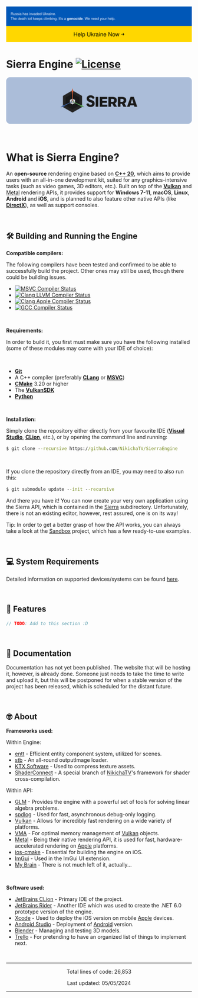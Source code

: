 [![Stand With Ukraine](https://raw.githubusercontent.com/vshymanskyy/StandWithUkraine/main/banner2-direct.svg)](https://bit.ly/3OMysM8)

# Sierra Engine [![License](https://img.shields.io/github/license/NikichaTV/SierraEngine.svg)](https://github.com/NikichaTV/SierraEngine/blob/master/LICENSE)

![Sierra](Media/SierraLogoTextBackground.png?raw=true "Sierra")

<br>

# What is Sierra Engine?

An **open-source** rendering engine based on **[C++ 20](https://en.cppreference.com/w/cpp/20/)**, which aims to provide users with an all-in-one development kit, suited for any graphics-intensive tasks (such as video games, 3D editors, etc.). Built on top of the **[Vulkan](https://www.vulkan.org/)** and [Metal](https://developer.apple.com/metal/) rendering APIs, it provides support for **Windows 7-11**, **macOS**, **Linux**, **Android** and **iOS**, and is planned to also feature other native APIs (like **[DirectX](https://developer.nvidia.com/directx)**), as well as support consoles.

<br>

## 🛠️ Building and Running the Engine

**Compatible compilers:**

The following compilers have been tested and confirmed to be able to successfully build the project. Other ones may still be used, though there could be building issues.

* [![MSVC Compiler Status](https://img.shields.io/badge/MSVC-2019\/2022-blue.svg)](https://visualstudio.microsoft.com/vs/)
* [![Clang LLVM Compiler Status](https://img.shields.io/badge/Clang-LLVM-blue.svg)](https://clang.llvm.org/)
* [![Clang Apple Compiler Status](https://img.shields.io/badge/Clang-Apple-blue.svg)](https://developer.apple.com/xcode/)
* [![GCC Compiler Status](https://img.shields.io/badge/GCC-Unix-blue.svg)](https://gcc.gnu.org/)

<br>

**Requirements:**

In order to build it, you first must make sure you have the following installed (some of these modules may come with your IDE of choice):

<br>

* **[Git](https://git-scm.com/downloads/)**
* A C++ compiler (preferably **[CLang](https://clang.llvm.org)** or **[MSVC](https://visualstudio.microsoft.com/downloads/)**)
* **[CMake](https://cmake.org/download/)** 3.20 or higher
* The **[VulkanSDK](https://vulkan.lunarg.com)**
* **[Python](https://www.python.org/downloads/)**

<br>

**Installation:**

Simply clone the repository either directly from your favourite IDE (<b><a href="https://visualstudio.microsoft.com">Visual Studio</a></b>, <b><a href="https://www.jetbrains.com/clion/">CLion</a></b>, etc.), or by opening the command line and running:

```bat
$ git clone --recursive https://github.com/NikichaTV/SierraEngine
```

<br>

If you clone the repository directly from an IDE, you may need to also run this:

```bat
$ git submodule update --init --recursive
```

And there you have it! You can now create your very own application using the Sierra API, which is contained in the [Sierra](https://github.com/NikichaTV/SierraEngine/tree/842946e5840b1bd03f32df8e2f2da3b6ae46ff2d/Sierra) subdirectory. Unfortunately, there is not an existing editor, however, rest assured, one is on its way!

Tip: In order to get a better grasp of how the API works, you can always take a look at the [Sandbox](https://github.com/NikichaTV/SierraEngine/tree/842946e5840b1bd03f32df8e2f2da3b6ae46ff2d/Sandbox) project, which has a few ready-to-use examples.

<br>

## 💻 System Requirements

Detailed information on supported devices/systems can be found [here](Sierra/requirements.md).

<br>

## 💫 Features

```c++
// TODO: Add to this section :D
```

<br>

## 📄 Documentation

Documentation has not yet been published. The website that will be hosting it, however, is already done. Someone just needs to take the time to write and upload it, but this will be postponed for when a stable version of the project has been released, which is scheduled for the distant future.

<br>

## 🤓️ About

**Frameworks used:**

Within Engine:
* [entt](https://github.com/skypjack/entt) - Efficient entity component system, utilized for scenes.
* [stb](https://github.com/nothings/stb/) - An all-round outputImage loader.
* [KTX Software](https://github.com/KhronosGroup/KTX-Software) - Used to compress texture assets.
* [ShaderConnect](https://github.com/NikichaTV/ShaderConnect/tree/sierra) - A special branch of [NikichaTV](https://github.com/NikichaTV)'s framework for shader cross-compilation.

Within API:
* [GLM](https://github.com/g-truc/glm/) - Provides the engine with a powerful set of tools for solving linear algebra problems.
* [spdlog](https://github.com/gabime/spdlog) - Used for fast, asynchronous debug-only logging.
* [Vulkan](https://www.vulkan.org/) - Allows for incredibly fast rendering on a wide variety of platforms.
* [VMA](https://gpuopen.com/vulkan-memory-allocator/) - For optimal memory management of [Vulkan](https://www.vulkan.org/) objects.
* [Metal](https://developer.apple.com/metal/) - Being their native rendering API, it is used for fast, hardware-accelerated rendering on [Apple](https://www.apple.com) platforms.
* [ios-cmake](https://github.com/leetal/ios-cmake) - Essential for building the engine on iOS.
* [ImGui](https://github.com/ocornut/imgui) - Used in the ImGui UI extension.
* [My Brain](https://ih1.redbubble.net/templateOutputImage.528192883.5730/st,small,845x845-pad,1000x1000,f8f8f8.u9.jpg) - There is not much left of it, actually...

<br>

**Software used:**

* [JetBrains CLion](https://www.jetbrains.com/clion/) - Primary IDE of the project.
* [JetBrains Rider](https://www.jetbrains.com/rider/) - Another IDE which was used to create the .NET 6.0 prototype version of the engine.
* [Xcode](https://developer.apple.com/xcode/) - Used to deploy the iOS version on mobile [Apple](https://www.apple.com) devices.
* [Android Studio](https://developer.android.com/studio/) - Deployment of [Android](https://www.android.com) version.
* [Blender](https://www.blender.org/) - Managing and testing 3D models.
* [Trello](https://trello.com/b/RMYtZPOg/sierra-engine/) - For pretending to have an organized list of things to implement next.

<br>

---------------------------------------------------------------------------------------------------------------------------------------------------------------------------

<p align="center" id="LineCounter">Total lines of code: 26,853</p>
<p align="center" id="LastUpdated">Last updated: 05/05/2024 </p>

-------------------------------------------------------------------------------------------------------------------------------------------------------------------------------------------------------------------------------------------------------------------------------------------------------------